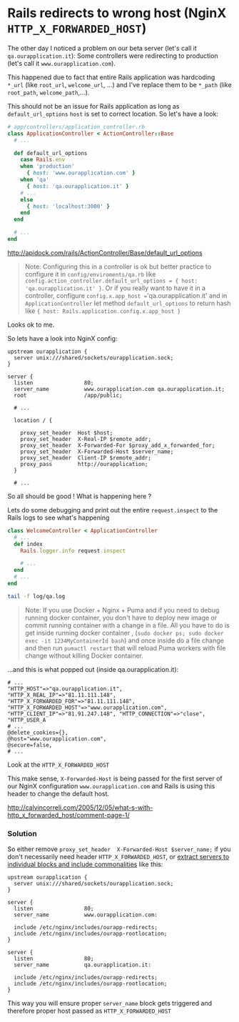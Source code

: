 # Rails redirects to wrong host (NginX `HTTP_X_FORWARDED_HOST`)

The other day I noticed a problem on our beta server
(let's call it `qa.ourapplication.it`): Some controllers were redirecting
to production (let's call it `www.ourapplication.com`).

This happened due to fact that entire Rails application was hardcoding
`*_url` (like `root_url`, `welcome_url`, ...) and I've replace them to
be `*_path` (like `root_path`, `welcome_path`,...).

This should not be an issue for Rails application as long as
`default_url_options` `host` is set to correct location. So let's have a
look:


```ruby
# app/controllers/application_controller.rb
class ApplicationController < ActionController::Base
  # ...

  def default_url_options
    case Rails.env
    when 'production'
      { host: 'www.ourapplication.com' }
    when 'qa'
      { host: 'qa.ourapplication.it' }
    # ...
    else
      { host: 'localhost:3000' }
    end
  end

  # ...
end
```

http://apidock.com/rails/ActionController/Base/default_url_options


> Note: Configuring  this in a controller is ok
> but better practice to configure it in `config/enviroments/qa.rb` like
> `config.action_controller.default_url_options = { host: 'qa.ourapplication.it' }`.
> Or if you really want to have it in a controller,  configure `config.x.app_host =`'qa.ourapplication.it'
> and in `ApplicationController` let method `default_url_options`
> to return hash like `{ host: Rails.application.config.x.app_host }`


Looks ok to me.

So lets have a look into NginX config:

```nginx
upstream ourapplication {
  server unix:///shared/sockets/ourapplication.sock;
}

server {
  listen                80;
  server_name           www.ourapplication.com qa.ourapplication.it;
  root                  /app/public;

  # ...

  location / {

    proxy_set_header  Host $host;
    proxy_set_header  X-Real-IP $remote_addr;
    proxy_set_header  X-Forwarded-For $proxy_add_x_forwarded_for;
    proxy_set_header  X-Forwarded-Host $server_name;
    proxy_set_header  Client-IP $remote_addr;
    proxy_pass        http://ourapplication;
  }

  # ...
```

So all should be good ! What is  happening here ?

Lets do some debugging and print out the entire `request.inspect` to the Rails logs to see
what's happening

```ruby
class WelcomeController < ApplicationController
  # ...
  def index
    Rails.logger.info request.inspect

    # ...
  end
  # ...
end
```

```bash
tail -f log/qa.log
```

> Note: If you use Docker + Nginx + Puma and if you need to debug running docker
> container, you don't have to
> deploy new image or commit running container with a change in a file.
> All you have to do is get inside running docker container ,
> (`sudo docker ps; sudo docker  exec -it 1234MyContainerId bash`)
>  and once inside do a file change and then run `pumactl restart` that
> will reload Puma workers with file change without killing Docker container.


...and this is what popped out (inside qa.ourapplication.it):

```
# ...
"HTTP_HOST"=>"qa.ourapplication.it", "HTTP_X_REAL_IP"=>"81.11.111.148",
"HTTP_X_FORWARDED_FOR"=>"81.11.111.148",
"HTTP_X_FORWARDED_HOST"=>"www.ourapplication.com",
"HTTP_CLIENT_IP"=>"81.91.247.148", "HTTP_CONNECTION"=>"close", "HTTP_USER_A
# ...
@delete_cookies={},
@host="www.ourapplication.com",
@secure=false,
# ...
```

Look at the `HTTP_X_FORWARDED_HOST`

This make sense, `X-Forwarded-Host` is being passed for the first
server of our NginX configuration `www.ourapplication.com` and Rails is using this header to
change the default host.

http://calvincorreli.com/2005/12/05/what-s-with-http_x_forwarded_host/comment-page-1/


### Solution

So either remove `proxy_set_header  X-Forwarded-Host $server_name;`
if you don't necessarily need  header `HTTP_X_FORWARDED_HOST`,
or [extract servers to individual blocks and include commonalities](https://kcode.de/wordpress/2033-nginx-configuration-with-includes) like this:


```
upstream ourapplication {
  server unix:///shared/sockets/ourapplication.sock;
}

server {
  listen                80;
  server_name           www.ourapplication.com:

  include /etc/nginx/includes/ourapp-redirects;
  include /etc/nginx/includes/ourapp-rootlocation;
}

server {
  listen                80;
  server_name           qa.ourapplication.it:

  include /etc/nginx/includes/ourapp-redirects;
  include /etc/nginx/includes/ourapp-rootlocation;
}
```

This way you will ensure proper `server_name` block gets triggered and
therefore proper host passed as `HTTP_X_FORWARDED_HOST`

